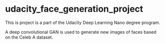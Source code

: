 # udacity_face_generation_project

This is project is a part of the Udacity Deep Learning Nano degree program.

A deep convolutional GAN is used to generate new images of faces based on the Celeb A dataset.
